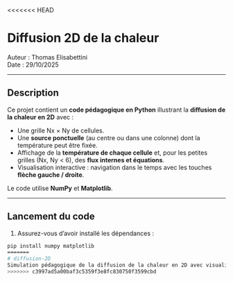 <<<<<<< HEAD
# Diffusion 2D de la chaleur

Auteur : Thomas Elisabettini  
Date : 29/10/2025  

---

## Description

Ce projet contient un **code pédagogique en Python** illustrant la **diffusion de la chaleur en 2D** avec :

- Une grille Nx × Ny de cellules.  
- Une **source ponctuelle** (au centre ou dans une colonne) dont la température peut être fixée.  
- Affichage de la **température de chaque cellule** et, pour les petites grilles (Nx, Ny < 6), des **flux internes et équations**.  
- Visualisation interactive : navigation dans le temps avec les touches **flèche gauche / droite**.  

Le code utilise **NumPy** et **Matplotlib**.

---

## Lancement du code

1. Assurez-vous d’avoir installé les dépendances :

```bash
pip install numpy matplotlib
=======
# diffusion-2D
Simulation pédagogique de la diffusion de la chaleur en 2D avec visualisation des températures, flux et équations discrètes.
>>>>>>> c3997ad5a00baf3c5359f3e8fc830750f3599cbd
